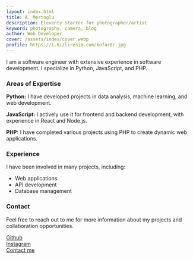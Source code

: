 ```yaml
---
layout: index.html
title: A. Mertoglu
description: Eleventy starter for photographer/artist
keyword: photography, camera, blog
author: Web Developer
cover: /assets/index/cover.webp
profile: https://i.hizliresim.com/kofur8r.jpg
---
```


I am a software engineer with extensive experience in software development. I specialize in Python, JavaScript, and PHP.

### Areas of Expertise
<b>Python:</b> I have developed projects in data analysis, machine learning, and web development.

<b>JavaScript:</b> I actively use it for frontend and backend development, with experience in React and Node.js.

<b>PHP:</b> I have completed various projects using PHP to create dynamic web applications.

### Experience
I have been involved in many projects, including:

+ Web applications
+ API development
+ Database management

### Contact
Feel free to reach out to me for more information about my projects and collaboration opportunities.

<a target='_blank' href='https://github.com/web0dev'>Github</a>
<br/>
<a target='_blank' href='https://instagram.com/mrt0gl'>Instagram</a>
<br/>
<a target='_blank' href='mailto:abdullah.mertoglu1619@gmail.com'>Contact me</a>

